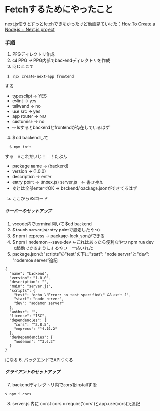 # Fetchするためにやったこと
next.js使うとずっとfetchできなかったけど動画見ていけた：[How To Create a Node.js + Next.js project](https://www.youtube.com/watch?v=5Vxx5UkjV4s)

### 手順
1. PPGディレクトリ作成
2. cd PPG -> PPG内部でbackendディレクトリを作成
3. 同じとこで
``` terminal
 $　npx create-next-app frontend
```
する　
- typesclipt -> YES
- eslint -> yes
- tailwand -> no
- use src -> yes
- app router -> NO
- custumise -> no
- ⇨ lsするとbackendとfrontendが存在しているはず

4.   $ cd backendして
``` terminal
  $ npm init
```
する　※これだいじ！！！たぶん
- package name -> (backend)
- version -> (1.0.0)
- description -> enter
- entry point -> (index.js) server.js　<- 書き換え
- あとは全部enterでOK -> backend/ oackage.jsonができてるはず

5. ここからVSコード
##### サーバーのセットアップ

1. vscode内でterminal開いて $cd backend
2. $ touch server.js(entry pointで設定したやつ)
3. $ npm i express -> package-lock.jsonができる
4. $ npm i nodemon --save-dev <-これはあったら便利なやつ npm run devで起動できるようにするやつ　一応いれた
5. package.jsonの"scripts"の"test"の下に"start": "node server"と"dev": "nodemon server"追記
``` terminal
{
  "name": "backend",
  "version": "1.0.0",
  "description": "",
  "main": "server.js",
  "scripts": {
    "test": "echo \"Error: no test specified\" && exit 1",
    "start": "node server",
    "dev": "nodemon server"
  },
  "author": "",
  "license": "ISC",
  "dependencies": {
    "cors": "^2.8.5",
    "express": "^4.18.2"
  },
  "devDependencies": {
    "nodemon": "^3.0.2"
  }
}
```
になる
6. バックエンドでAPIつくる

##### クライアントのセットアップ
7. backendディレクトリ内でcorsをinstallする: 
``` terminal
$ npm i cors
```
8. server.js 内に const cors = require('cors')とapp.use(cors());追記
